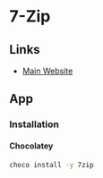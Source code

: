 # 7-Zip

## Links

- [Main Website](https://7-zip.org/)

## App

### Installation

#### Chocolatey

```sh
choco install -y 7zip
```
